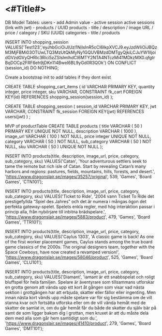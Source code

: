 #  <#Title#>



 DB Model
 Tables:
 users - add Admin value - active session
 active sessions (link with jwt)  - products / UUID
 products - title / description / image URL / price / category / SKU (UUID)
 categories - title / products


INSERT INTO shopping_session
VALUES('Test123','eyJhbGciOiJIUzI1NiIsInR5cCI6IkpXVCJ9.eyJzdWIiOiJBQzM3MjFBMi03OTUwLTQ3MzUtQkMyNy1GQUVBMzdDMTgyQjkiLCJuYW1lIjoidGVzdGVyQHRlc3Rlci5zZSIsImlhdCI6MTY2NTA4NTczMi41MDkzMX0.qfgtrBqDOCp2FRF6eh9jDKn114BweI6BL9yGd0R3QOk')
ON CONFLICT (session_id)
DO NOTHING;

 Create a bootstrap init to add tables if they dont exist

CREATE TABLE shopping_cart_items (
id VARCHAR PRIMARY KEY,
quantity integer,
price integer,
sku VARCHAR,
CONSTRAINT fk_cart
   FOREIGN KEY(id)
    REFERENCES shopping_session(session_id)
    );

CREATE TABLE shopping_session (
session_id VARCHAR PRIMARY KEY,
jwt VARCHAR,
CONSTRAINT fk_session
   FOREIGN KEY(jwt) 
      REFERENCES users(jwt)
) ;

MVP of productTable
CREATE TABLE products (
    title VARCHAR ( 50 ) PRIMARY KEY UNIQUE NOT NULL,
    description VARCHAR ( 1000 ),
    image_url VARCHAR ( 100 ) NOT NULL,
    price integer UNIQUE NOT NULL,
    category VARCHAR ( 50 ) NOT NULL,
    sub_category VARCHAR ( 50 ) NOT NULL,
    sku VARCHAR ( 50 ) UNIQUE NOT NULL
);


INSERT INTO products(title, description, image_url, price, category, sub_category, sku)
VALUES('Catan', 'Your adventurous settlers seek to tame the remote but rich isle of Catan. Start by revealing Catan’s many harbors and regions: pastures, fields, mountains, hills, forests, and desert.', 'https://www.dragonslair.se/images/35257/original', 539, 'Games', 'Board Games', 'CTN101');

INSERT INTO products(title, description, image_url, price, category, sub_category, sku)
VALUES('Ticket to Ride', '2004 vann Ticket To Ride det prestigefyllda ”Spiel des Jahres” och det är numera i mångas ögon det perfekta gateway-spelet. Spelets enkla regler, med hög interaktion passar i princip alla, från nybörjare till inbitna brädspelare.', 'https://www.dragonslair.se/images/5883/product', 479, 'Games', 'Board Games', 'TTR101');

INSERT INTO products(title, description, image_url, price, category, sub_category, sku)
VALUES('Caylus 1303', 'A classic game is back! As one of the first worker placement games, Caylus stands among the true board game classics of the 2000s. The original designers team, together with the Space Cowboys, have now created a revamped version!', 'https://www.dragonslair.se/images/58046/product', 525, 'Games', 'Board Games', 'CLU101');

INSERT INTO products(title, description, image_url, price, category, sub_category, sku)
VALUES('Diamant', 'iamant är ett snabbspelat och roligt bluffspel för hela familjen.  Spelare är äventyrare som tillsammans utforskar en grotta genom att vända upp ett kort åt gången som visar vad nästa sektion i grottgången har att erbjuda, skatter eller fällor eller ingenting. Men innan nästa kort vänds upp måste spelare var för sig bestämma om de vill stanna kvar och fortsätta utforska eller om de vill vända hemåt med de skatter de samlat in, om du går hemåt får du både de skatter du själv bär på samt de som ligger bakom dig i grottan, men kruxet är att du måste dela dem med alla som går hem samtidigt som du.', 'https://www.dragonslair.se/images/41410/product', 279, 'Games', 'Board Games', 'DMT101');





